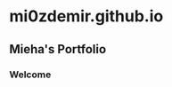<!DOCTYPE html>
<html>
    <head>
        <link rel="preconnect" href="https://fonts.googleapis.com">
        <link rel="preconnect" href="https://fonts.gstatic.com" crossorigin>
        <link href="https://fonts.googleapis.com/css2?family=Koulen&family=Tangerine:wght@700&display=swap" rel="stylesheet">
    </head>
    <body>
        <h1>mi0zdemir.github.io</h1>
        <h2>Mieha's Portfolio</h2>
        <h3>Welcome</h3>
    </body>
</html>
